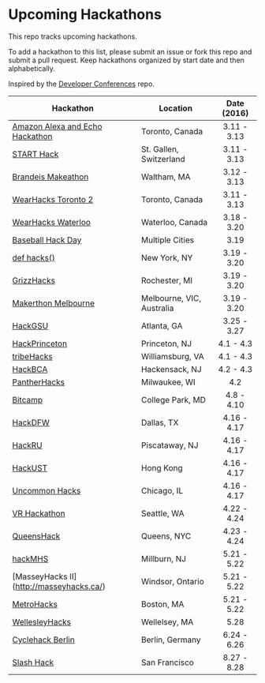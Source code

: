 Upcoming Hackathons
===================

This repo tracks upcoming hackathons.

To add a hackathon to this list, please submit an issue or fork this repo and submit a pull request. Keep hackathons organized by start date and then alphabetically.

Inspired by the [Developer Conferences](https://github.com/MurtzaM/Developer-Conferences) repo.

| Hackathon                                                | Location        | Date (2016)            |
| -------------------------------------------------------------- |-------------  | :---------------------:|
| [ Amazon Alexa and Echo Hackathon](https://www.eventbrite.com/e/amazon-and-connected-lab-present-the-amazon-alexa-and-echo-hackathon-tickets-21835938881) | Toronto, Canada | 3.11 - 3.13 |
| [START Hack](http://starthack.ch/) | St. Gallen, Switzerland | 3.11 - 3.13 |
| [Brandeis Makeathon](http://brandeismakeathon.com) | Waltham, MA | 3.12 - 3.13 |
| [WearHacks Toronto 2](https://wearhackstoronto.splashthat.com/) | Toronto, Canada | 3.11 - 3.13 |
| [WearHacks Waterloo](http://waterloo.wearhacks.com/) | Waterloo, Canada | 3.18 - 3.20 |
| [Baseball Hack Day](http://www.baseballhackday.com/) | Multiple Cities | 3.19 |
| [def hacks()](http://defhacks.xyz) | New York, NY | 3.19 - 3.20 |
| [GrizzHacks](http://grizzhacks.com) | Rochester, MI | 3.19 - 3.20 |
| [Makerthon Melbourne](https://makerthonMelbourne.com/) | Melbourne, VIC, Australia | 3.19 - 3.20 |
| [HackGSU](http://hackgsu.com/) | Atlanta, GA | 3.25 - 3.27 |
| [HackPrinceton](https://hackprinceton.com/) | Princeton, NJ | 4.1 - 4.3 |
| [tribeHacks](http://www.tribehacks.com/) | Williamsburg, VA | 4.1 - 4.3 |
| [HackBCA](http://hackbca.com) | Hackensack, NJ | 4.2 - 4.3 |
| [PantherHacks](http://pantherhacks.org/) | Milwaukee, WI | 4.2 |
| [Bitcamp](http://bitca.mp/) | College Park, MD | 4.8 - 4.10 |
| [HackDFW](http://hackdfw.com/) | Dallas, TX | 4.16 - 4.17 |
| [HackRU](http://hackru.org/) | Piscataway, NJ | 4.16 - 4.17 |
| [HackUST](http://hack.ust.hk/) | Hong Kong | 4.16 - 4.17 |
| [Uncommon Hacks](https://www.uncommonhacks.com/) | Chicago, IL | 4.16 - 4.17 |
| [VR Hackathon](http://vrhackathon.com/seattle.html) | Seattle, WA | 4.22 - 4.24 |
| [QueensHack](https://queenshack.nyc) | Queens, NYC | 4.23 - 4.24 |
| [hackMHS](http://hackmhs.com/) | Millburn, NJ | 5.21 - 5.22 |
| [MasseyHacks II] (http://masseyhacks.ca/) | Windsor, Ontario | 5.21 - 5.22 |
| [MetroHacks](http://metrohacks.co) | Boston, MA | 5.21 - 5.22 |
| [WellesleyHacks](http://wellesleyhacks.com/) | Wellelsey, MA | 5.28 |
| [Cyclehack Berlin](http://cyclehackberlin.de) | Berlin, Germany | 6.24 - 6.26 |
| [Slash Hack](https://www.hackerearth.com/slash-hack/) | San Francisco| 8.27 - 8.28 |

